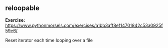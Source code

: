 ## reloopable

**Exercise:** https://www.pythonmorsels.com/exercises/a1bb3aff8ef14701842c53a0925f59e6/

Reset iterator each time looping over a file
